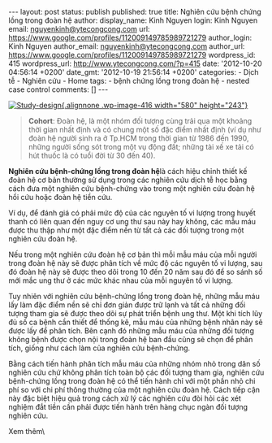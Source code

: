 --- layout: post status: publish published: true title: Nghiên cứu bệnh
chứng lồng trong đoàn hệ author: display\_name: Kinh Nguyen login: Kinh
Nguyen email: nguyenkinh@ytecongcong.com url:
https://www.google.com/profiles/112009149785989721279 author\_login:
Kinh Nguyen author\_email: nguyenkinh@ytecongcong.com author\_url:
https://www.google.com/profiles/112009149785989721279 wordpress\_id: 415
wordpress\_url: http://www.ytecongcong.com/?p=415 date: '2012-10-20
04:56:14 +0200' date\_gmt: '2012-10-19 21:56:14 +0200' categories: -
Dịch tễ - Nghiên cứu - Home tags: - bệnh chứng lồng trong đoàn hệ -
nested case control comments: \[\] ---

[![](http://www.ytecongcong.com/wp-content/uploads/2012/11/Study-design-300x198.jpg "Study-design"){.alignnone
.wp-image-416 width="580"
height="243"}](http://www.ytecongcong.com/2012/10/nghien-cuu-benh-chung-long-trong-doan-he/study-design/)

> **Cohort**: Đoàn hệ, là một nhóm đối tượng cùng trải qua một khoảng
> thời gian nhất định và có chung một số đặc điểm nhất định (ví dụ như
> đoàn hệ người sinh ra ở Tp.HCM trong thời gian từ 1986 đến 1990, những
> người sống sót trong một vụ động đất; những tài xế xe tải có hút thuốc
> là có tuổi đời từ 30 đến 40).

**Nghiên cứu bệnh-chứng lồng trong đoàn hệ**là cách hiệu chỉnh thiết kế
đoàn hệ cơ bản thường sử dụng trong các nghiên cứu dịch tễ học bằng cách
đưa một nghiên cứu bệnh-chứng vào trong một nghiên cứu đoàn hệ hồi cứu
hoặc đoàn hệ tiền cứu.

Ví dụ, để đánh giá có phải mức độ của các nguyên tố vi lượng trong huyết
thanh có liên quan đến nguy cơ ung thư sau này hay không, các mẫu máu
được thu thập như một đặc điểm nền từ tất cả các đối tượng trong một
nghiên cứu đoàn hệ.

Nếu trong một nghiên cứu đoàn hệ cơ bản thì mỗi mẫu máu của mỗi người
trong đoàn hệ này sẽ được phân tích về mức độ các nguyên tố vi lượng,
sau đó đoàn hệ này sẽ được theo dõi trong 10 đến 20 năm sau đó để so
sánh số mới mắc ung thư ở các mức khác nhau của mỗi nguyên tố vi lượng.

Tuy nhiên với nghiên cứu bệnh-chứng lồng trong đoàn hệ, những mẫu máu
lấy làm đặc điểm nền sẽ chỉ đơn giản được trữ lạnh và tất cả những đối
tượng tham gia sẽ được theo dõi sự phát triển bệnh ung thư. Một khi tích
lũy đủ số ca bệnh cần thiết để thống kê, mẫu máu của những bệnh nhân này
sẽ được lấy để phân tích. Bên cạnh đó những mẫu máu của những đối tượng
không bệnh được chọn nội trong đoàn hệ ban đầu cũng sẽ chọn để phân
tích, giống như cách làm của nghiên cứu bệnh-chứng.

Bằng cách tiến hành phân tích mẫu máu của những nhóm nhỏ trong dân số
nghiên cứu chứ không phân tích toàn bộ các đối tượng tham gia, nghiên
cứu bệnh-chứng lồng trong đoàn hệ có thể tiến hành chỉ với một phần nhỏ
chi phí so với chi phí thông thường của một nghiên cứu đoàn hệ. Cách
tiếp cận này đặc biệt hiệu quả trong cách xử lý các nghiên cứu đòi hỏi
các xét nghiệm đắt tiền cần phải được tiến hành trên hàng chục ngàn đối
tượng nghiên cứu.

Xem thêm\

